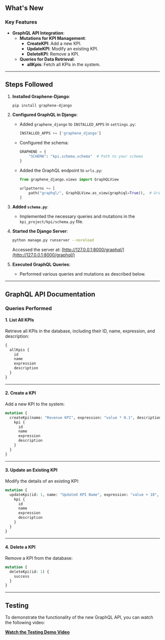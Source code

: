 ## What's New
### Key Features
- **GraphQL API Integration**:
   - **Mutations for KPI Management**:
     - **CreateKPI**: Add a new KPI.
     - **UpdateKPI**: Modify an existing KPI.
     - **DeleteKPI**: Remove a KPI.
   - **Queries for Data Retrieval**:
     - **allKpis**: Fetch all KPIs in the system.
---

## Steps Followed
1. **Installed Graphene-Django**:
   ```bash
   pip install graphene-django
   ```

2. **Configured GraphQL in Django**:
   - Added `graphene_django` to `INSTALLED_APPS` in `settings.py`:
     
     ```python
     INSTALLED_APPS += ['graphene_django']
     ```
     
   - Configured the schema:
     ```python
     GRAPHENE = {
         "SCHEMA": "kpi.schema.schema"  # Path to your schema
     }
     ```
   - Added the GraphQL endpoint to `urls.py`:
     ```python
     from graphene_django.views import GraphQLView

     urlpatterns += [
         path("graphql/", GraphQLView.as_view(graphiql=True)),  # GraphQL endpoint
     ]
     ```

3. **Added `schema.py`**:
   - Implemented the necessary queries and mutations in the `kpi_project/kpi/schema.py` file.

4. **Started the Django Server**:
   ```bash
   python manage.py runserver --noreload
   ```
   Accessed the server at: [http://127.0.0.1:8000/graphql/](http://127.0.0.1:8000/graphql/)

5. **Executed GraphQL Queries**:
   - Performed various queries and mutations as described below.

---

## GraphQL API Documentation

### Queries Performed
#### 1. **List All KPIs**
Retrieve all KPIs in the database, including their ID, name, expression, and description:
```graphql
{
  allKpis {
    id
    name
    expression
    description
  }
}
```

---

#### 2. **Create a KPI**
Add a new KPI to the system:
```graphql
mutation {
  createKpi(name: "Revenue KPI", expression: "value * 0.1", description: "Calculates 10% of value") {
    kpi {
      id
      name
      expression
      description
    }
  }
}
```

---

#### 3. **Update an Existing KPI**
Modify the details of an existing KPI:
```graphql
mutation {
  updateKpi(id: 1, name: "Updated KPI Name", expression: "value + 10", description: "Updated description") {
    kpi {
      id
      name
      expression
      description
    }
  }
}
```

---

#### 4. **Delete a KPI**
Remove a KPI from the database:
```graphql
mutation {
  deleteKpi(id: 1) {
    success
  }
}
```

---

## Testing

To demonstrate the functionality of the new GraphQL API, you can watch the following video:

[**Watch the Testing Demo Video**](https://drive.google.com/file/d/1WbtZIz-UwTUUl2ip6QcpAr3xA55jokC7/view?usp=sharing)
